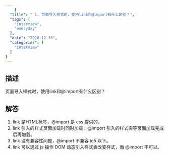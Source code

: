 ```yaml
---
    {
  "title": " 1. 页面导入样式时，使用link和@import有什么区别？",
  "tags": [
    "interview",
    "everyday"
  ],
  "date": "2020-12-16",
  "categories": [
    "interview"
  ]
}
---
```

    

## 描述
  页面导入样式时，使用link和@import有什么区别？

## 解答
1. link 是HTML标签，@import 是 css 提供的。
2. link 引入的样式页面加载时同时加载，@import 引入的样式需等页面加载完成后再加载。
3. link 没有兼容性问题，@import 不兼容 ie5 以下。
4. link 可以通过 js 操作 DOM 动态引入样式表改变样式，而 @import 不可以。


